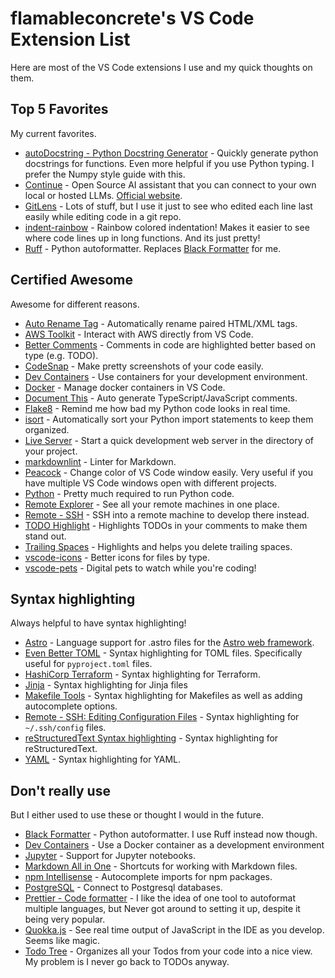 # flamableconcrete's VS Code Extension List

Here are most of the VS Code extensions I use and my quick thoughts on them.

## Top 5 Favorites

My current favorites.

* [autoDocstring - Python Docstring Generator](https://marketplace.visualstudio.com/items?itemName=njpwerner.autodocstring) - Quickly generate python docstrings for functions. Even more helpful if you use Python typing. I prefer the Numpy style guide with this.
* [Continue](https://marketplace.visualstudio.com/items?itemName=Continue.continue) - Open Source AI assistant that you can connect to your own local or hosted LLMs. [Official website](https://www.continue.dev/).
* [GitLens](https://marketplace.visualstudio.com/items?itemName=eamodio.gitlens) - Lots of stuff, but I use it just to see who edited each line last easily while editing code in a git repo.
* [indent-rainbow](https://marketplace.visualstudio.com/items?itemName=oderwat.indent-rainbow) - Rainbow colored indentation! Makes it easier to see where code lines up in long functions. And its just pretty!
* [Ruff](https://marketplace.visualstudio.com/items?itemName=charliermarsh.ruff) - Python autoformatter. Replaces [Black Formatter](https://marketplace.visualstudio.com/items?itemName=ms-python.black-formatter) for me.

## Certified Awesome

Awesome for different reasons.

* [Auto Rename Tag](https://marketplace.visualstudio.com/items?itemName=formulahendry.auto-rename-tag) - Automatically rename paired HTML/XML tags.
* [AWS Toolkit](https://marketplace.visualstudio.com/items?itemName=AmazonWebServices.aws-toolkit-vscode) - Interact with AWS directly from VS Code.
* [Better Comments](https://marketplace.visualstudio.com/items?itemName=aaron-bond.better-comments) - Comments in code are highlighted better based on type (e.g. TODO).
* [CodeSnap](https://marketplace.visualstudio.com/items?itemName=adpyke.codesnap) - Make pretty screenshots of your code easily.
* [Dev Containers](https://marketplace.visualstudio.com/items?itemName=ms-vscode-remote.remote-containers) - Use containers for your development environment.
* [Docker](https://marketplace.visualstudio.com/items?itemName=ms-azuretools.vscode-docker) - Manage docker containers in VS Code.
* [Document This](https://marketplace.visualstudio.com/items?itemName=oouo-diogo-perdigao.docthis) - Auto generate TypeScript/JavaScript comments.
* [Flake8](https://marketplace.visualstudio.com/items?itemName=ms-python.flake8) - Remind me how bad my Python code looks in real time.
* [isort](https://marketplace.visualstudio.com/items?itemName=ms-python.isort) - Automatically sort your Python import statements to keep them organized.
* [Live Server](https://marketplace.visualstudio.com/items?itemName=ritwickdey.LiveServer) - Start a quick development web server in the directory of your project.
* [markdownlint](https://marketplace.visualstudio.com/items?itemName=DavidAnson.vscode-markdownlint) - Linter for Markdown.
* [Peacock](https://marketplace.visualstudio.com/items?itemName=johnpapa.vscode-peacock) - Change color of VS Code window easily. Very useful if you have multiple VS Code windows open with different projects.
* [Python](https://marketplace.visualstudio.com/items?itemName=ms-python.python) - Pretty much required to run Python code.
* [Remote Explorer](https://marketplace.visualstudio.com/items?itemName=ms-vscode.remote-explorer) - See all your remote machines in one place.
* [Remote - SSH](https://marketplace.visualstudio.com/items?itemName=ms-vscode-remote.remote-ssh) - SSH into a remote machine to develop there instead.
* [TODO Highlight](https://marketplace.visualstudio.com/items?itemName=wayou.vscode-todo-highlight) - Highlights TODOs in your comments to make them stand out.
* [Trailing Spaces](https://marketplace.visualstudio.com/items?itemName=shardulm94.trailing-spaces) - Highlights and helps you delete trailing spaces.
* [vscode-icons](https://marketplace.visualstudio.com/items?itemName=vscode-icons-team.vscode-icons) - Better icons for files by type.
* [vscode-pets](https://marketplace.visualstudio.com/items?itemName=tonybaloney.vscode-pets) - Digital pets to watch while you're coding!

## Syntax highlighting

Always helpful to have syntax highlighting!

* [Astro](https://marketplace.visualstudio.com/items?itemName=astro-build.astro-vscode) - Language support for .astro files for the [Astro web framework](https://astro.build/).
* [Even Better TOML](https://marketplace.visualstudio.com/items?itemName=tamasfe.even-better-toml) - Syntax highlighting for TOML files. Specifically useful for `pyproject.toml` files.
* [HashiCorp Terraform](https://marketplace.visualstudio.com/items?itemName=HashiCorp.terraform) - Syntax highlighting for Terraform.
* [Jinja](https://marketplace.visualstudio.com/items?itemName=wholroyd.jinja) - Syntax highlighting for Jinja files
* [Makefile Tools](https://marketplace.visualstudio.com/items?itemName=ms-vscode.makefile-tools) - Syntax highlighting for Makefiles as well as adding autocomplete options.
* [Remote - SSH: Editing Configuration Files](https://marketplace.visualstudio.com/items?itemName=ms-vscode-remote.remote-ssh-edit) - Syntax highlighting for `~/.ssh/config` files.
* [reStructuredText Syntax highlighting](https://marketplace.visualstudio.com/items?itemName=trond-snekvik.simple-rst) - Syntax highlighting for reStructuredText.
* [YAML](https://marketplace.visualstudio.com/items?itemName=redhat.vscode-yaml) - Syntax highlighting for YAML.

## Don't really use

But I either used to use these or thought I would in the future.

* [Black Formatter](https://marketplace.visualstudio.com/items?itemName=ms-python.black-formatter) - Python autoformatter. I use Ruff instead now though.
* [Dev Containers](https://marketplace.visualstudio.com/items?itemName=ms-vscode-remote.remote-containers) - Use a Docker container as a development environment
* [Jupyter](https://marketplace.visualstudio.com/items?itemName=ms-toolsai.jupyter) - Support for Jupyter notebooks.
* [Markdown All in One](https://marketplace.visualstudio.com/items?itemName=yzhang.markdown-all-in-one) - Shortcuts for working with Markdown files.
* [npm Intellisense](https://marketplace.visualstudio.com/items?itemName=christian-kohler.npm-intellisense) - Autocomplete imports for npm packages.
* [PostgreSQL](https://marketplace.visualstudio.com/items?itemName=ckolkman.vscode-postgres) - Connect to Postgresql databases.
* [Prettier - Code formatter](https://marketplace.visualstudio.com/items?itemName=esbenp.prettier-vscode) - I like the idea of one tool to autoformat multiple languages, but Never got around to setting it up, despite it being very popular.
* [Quokka.js](https://marketplace.visualstudio.com/items?itemName=WallabyJs.quokka-vscode) - See real time output of JavaScript in the IDE as you develop. Seems like magic.
* [Todo Tree](https://marketplace.visualstudio.com/items?itemName=Gruntfuggly.todo-tree) - Organizes all your Todos from your code into a nice view. My problem is I never go back to TODOs anyway.
